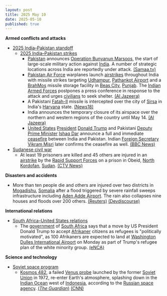 ```yaml
---
layout: post
title: 2025 May 10
date: 2025-05-10
published: true
---
```



**Armed conflicts and attacks**

* [2025 India–Pakistan standoff](https://en.wikipedia.org/wiki/2025_India%E2%80%93Pakistan_standoff "2025 India–Pakistan standoff")
  + [2025 India–Pakistan strikes](https://en.wikipedia.org/wiki/2025_India%E2%80%93Pakistan_strikes "2025 India–Pakistan strikes")
    - [Pakistan](https://en.wikipedia.org/wiki/Pakistan "Pakistan") announces [Operation Bunyanun Marsoos](https://en.wikipedia.org/wiki/Operation_Bunyanun_Marsoos "Operation Bunyanun Marsoos"), the start of large-scale military action against [India](https://en.wikipedia.org/wiki/India "India"). A number of strategic locations across India are reportedly under attack. [(Samaa.tv)](https://www.samaa.tv/2087433227-operation-bunyan-um-marsus-pakistan-attacks-india-with-counter-strikes)
    - [Pakistan Air Force](https://en.wikipedia.org/wiki/Pakistan_Air_Force "Pakistan Air Force") warplanes launch [airstrikes](https://en.wikipedia.org/wiki/Airstrike "Airstrike") throughout India with missile strikes targeting [Udhampur](https://en.wikipedia.org/wiki/Udhampur "Udhampur"), [Pathankot Airport](https://en.wikipedia.org/wiki/Pathankot_Airport "Pathankot Airport") and a [BrahMos](https://en.wikipedia.org/wiki/BrahMos "BrahMos") missile storage facility in [Beas City](https://en.wikipedia.org/wiki/Beas_City "Beas City"), [Punjab](https://en.wikipedia.org/wiki/Punjab%2C_India "Punjab, India"). The [Indian Armed Forces](https://en.wikipedia.org/wiki/Indian_Armed_Forces "Indian Armed Forces") postpones a press conference in response to the attack and urges [civilians](https://en.wikipedia.org/wiki/Civilian "Civilian") to seek shelter. [(Al Jazeera)](https://www.aljazeera.com/news/liveblog/2025/5/10/india-pakistan-live-pakistan-airbases-targeted-as-blasts-rock-north-india)
    - A Pakistani [Fatah-II](https://en.wikipedia.org/wiki/Fatah_%28multiple_rocket_launcher%29#Fatah-II "Fatah (multiple rocket launcher)") missile is intercepted over the city of [Sirsa](https://en.wikipedia.org/wiki/Sirsa "Sirsa") in India's [Haryana](https://en.wikipedia.org/wiki/Haryana "Haryana") state. [(News18)](https://www.news18.com/india/india-cities-high-alert-pakistan-operation-bunyan-ul-marsoos-fateh-2-missile-intercepted-sirsa-operation-sindoor-latest-news-ws-l-9330892.html)
    - India announces the temporary closure of its airspace over the northern and western regions of the country until May 14. [(Al Jazeera)](https://aje.io/pw1um1?update=3699354)
    - [United States](https://en.wikipedia.org/wiki/United_States "United States") [President](https://en.wikipedia.org/wiki/President_of_the_United_States "President of the United States") [Donald Trump](https://en.wikipedia.org/wiki/Donald_Trump "Donald Trump") and Pakistani [Deputy Prime Minister](https://en.wikipedia.org/wiki/Deputy_Prime_Minister_of_Pakistan "Deputy Prime Minister of Pakistan") [Ishaq Dar](https://en.wikipedia.org/wiki/Ishaq_Dar "Ishaq Dar") announce a full and immediate [ceasefire](https://en.wikipedia.org/wiki/Ceasefire "Ceasefire") between India and Pakistan. Indian [Foreign Secretary](https://en.wikipedia.org/wiki/Foreign_Secretary_%28India%29 "Foreign Secretary (India)") [Vikram Misri](https://en.wikipedia.org/wiki/Vikram_Misri "Vikram Misri") later confirms the ceasefire as well. [(BBC News)](https://www.bbc.co.uk/news/live/cwy3jnl3nvwt)
* [Sudanese civil war](https://en.wikipedia.org/wiki/Sudanese_civil_war_%282023%E2%80%93present%29 "Sudanese civil war (2023–present)")
  + At least 19 prisoners are killed and 45 others are injured in an [airstrike](https://en.wikipedia.org/wiki/Airstrike "Airstrike") by the [Rapid Support Forces](https://en.wikipedia.org/wiki/Rapid_Support_Forces "Rapid Support Forces") on a prison in Obeid, [North Kordofan](https://en.wikipedia.org/wiki/North_Kordofan "North Kordofan"), [Sudan](https://en.wikipedia.org/wiki/Sudan "Sudan"). [(CTV News)](https://www.ctvnews.ca/world/article/a-suspected-rsf-strike-hits-a-prison-killing-at-least-19-in-sudan-officials-say/)

**Disasters and accidents**

* More than ten people die and others are injured over two districts in [Mogadishu](https://en.wikipedia.org/wiki/Mogadishu "Mogadishu"), [Somalia](https://en.wikipedia.org/wiki/Somalia "Somalia") after a flood triggered by severe rainfall sweeps infrastructure including [Aden Adde Airport](https://en.wikipedia.org/wiki/Aden_Adde_Airport "Aden Adde Airport"). The rain also collapses nine houses and floods over 200 others. [(Reuters)](https://www.reuters.com/business/environment/seven-dead-after-heavy-rain-hit-mogadishu-friday-2025-05-10/) [(Devdiscourse)](https://www.devdiscourse.com/article/science-environment/3377961-devastating-floods-ravage-mogadishu-claiming-lives-and-altering-infrastructure)

**International relations**

* [South Africa–United States relations](https://en.wikipedia.org/wiki/South_Africa%E2%80%93United_States_relations "South Africa–United States relations")
  + The [government](https://en.wikipedia.org/wiki/Government_of_South_Africa "Government of South Africa") of [South Africa](https://en.wikipedia.org/wiki/South_Africa "South Africa") says that a move by US President Donald Trump to accept [Afrikaner](https://en.wikipedia.org/wiki/Afrikaner "Afrikaner") citizens as refugees is "politically motivated", as 100 Afrikaners are expected to land at [Washington Dulles International Airport](https://en.wikipedia.org/wiki/Washington_Dulles_International_Airport "Washington Dulles International Airport") on Monday as part of Trump's refugee plan of the white minority group. [(eNCA)](https://www.enca.com/news-top-stories/afrikaner-resettlement-dirco-labels-refugee-plan-politically-motivated)

**Science and technology**

* [Soviet space program](https://en.wikipedia.org/wiki/Soviet_space_program "Soviet space program")
  + [Kosmos 482](https://en.wikipedia.org/wiki/Kosmos_482 "Kosmos 482"), a failed [Venus probe](https://en.wikipedia.org/wiki/List_of_missions_to_Venus "List of missions to Venus") launched by the former [Soviet Union](https://en.wikipedia.org/wiki/Soviet_Union "Soviet Union") in 1972, re-enter Earth's atmosphere, splashing down in the [Indian Ocean](https://en.wikipedia.org/wiki/Indian_Ocean "Indian Ocean") west of [Indonesia](https://en.wikipedia.org/wiki/Indonesia "Indonesia"), according to the [Russian space agency](https://en.wikipedia.org/wiki/Russian_space_agency "Russian space agency"). [(*The Guardian*)](https://www.theguardian.com/science/2025/may/09/part-of-soviet-era-spacecraft-to-crash-to-earth-this-weekend) [(CNN)](https://edition.cnn.com/2025/05/09/science/soviet-spacecraft-crash-kosmos-482)
